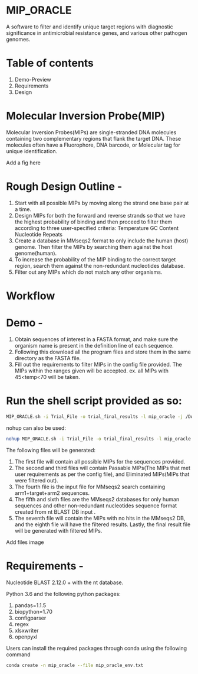 # MIP_ORACLE
A software to filter and identify unique target regions with diagnostic significance in antimicrobial resistance genes, and various other pathogen genomes.

# Table of contents
1. Demo-Preview
2. Requirements
3. Design


# Molecular Inversion Probe(MIP)

Molecular Inversion Probes(MIPs) are single-stranded DNA molecules containing two complementary regions that flank the target DNA. These molecules often have a Fluorophore, DNA barcode, or Molecular tag for unique identification.

Add a fig here

# Rough Design Outline -

1) Start with all possible MIPs by moving along the strand one base pair at a time.
2) Design MIPs for both the forward and reverse strands so that we have the highest probability of binding and then proceed to filter them according to three user-specified criteria: Temperature GC Content Nucleotide Repeats
3) Create a database in MMseqs2 format to only include the human (host) genome. Then filter the MIPs by searching them against the host genome(human).
4) To increase the probability of the MIP binding to the correct target region, search them against the non-redundant nucleotides database.
5) Filter out any MIPs which do not match any other organisms.

# Workflow

# Demo -

1) Obtain sequences of interest in a FASTA format, and make sure the organism name is present in the definition line of each sequence.
2) Following this download all the program files and store them in the same directory as the FASTA file.
3) Fill out the requirements to filter MIPs in the config file provided. The MIPs within the ranges given will be accepted. ex. all MIPs with 45<temp<70 will be taken.


# Run the shell script provided as so:

```bash
MIP_ORACLE.sh -i Trial_File -o trial_final_results -l mip_oracle -j /DATA/databases/blast/nt
```

nohup can also be used:

```bash
nohup MIP_ORACLE.sh -i Trial_File -o trial_final_results -l mip_oracle -j /DATA/databases/blast/nt > trial_log.out &
```

The following files will be generated:
1) The first file will contain all possible MIPs for the sequences provided.
2) The second and third files will contain Passable MIPs(The MIPs that met user requirements as per the config file), and Eliminated MIPs(MIPs that were filtered out).
3) The fourth file is the input file for MMseqs2 search containing arm1+target+arm2 sequences.
4) The fifth and sixth files are the MMseqs2 databases for only human sequences and other non-redundant nucleotides sequence format created from nt BLAST DB input .
5) The seventh file will contain the MIPs with no hits in the MMseqs2 DB, and the eighth file will have the filtered results.
Lastly, the final result file will be generated with filtered MIPs.

Add files image


# Requirements -

Nucleotide BLAST 2.12.0 + with the nt database.

Python 3.6 and the following python packages:

1. pandas=1.1.5
2. biopython=1.70
3. configparser
4. regex
5. xlsxwriter
6. openpyxl

Users can install the required packages through conda using the following command

```bash
conda create -n mip_oracle --file mip_oracle_env.txt
```

